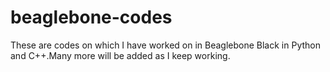 # beaglebone-codes
These are codes on which I have worked on in Beaglebone Black in Python and C++.Many more will be added as I keep working.
